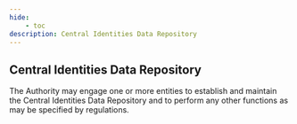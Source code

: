 ```yaml
---
hide:
    - toc
description: Central Identities Data Repository
---
```


## Central Identities Data Repository

The Authority may engage one or more entities to establish and maintain the Central Identities Data Repository and to perform any other functions as may be specified by regulations.
